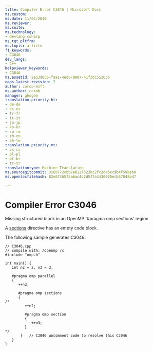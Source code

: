 ```yaml
---
title: Compiler Error C3046 | Microsoft Docs
ms.custom: 
ms.date: 11/04/2016
ms.reviewer: 
ms.suite: 
ms.technology:
- devlang-csharp
ms.tgt_pltfrm: 
ms.topic: article
f1_keywords:
- C3046
dev_langs:
- C++
helpviewer_keywords:
- C3046
ms.assetid: 2e53d835-faa1-4ec0-9807-41f3dc552635
caps.latest.revision: 7
author: corob-msft
ms.author: corob
manager: ghogen
translation.priority.ht:
- de-de
- es-es
- fr-fr
- it-it
- ja-jp
- ko-kr
- ru-ru
- zh-cn
- zh-tw
translation.priority.mt:
- cs-cz
- pl-pl
- pt-br
- tr-tr
translationtype: Machine Translation
ms.sourcegitcommit: 3168772cbb7e8127523bc2fc2da5cc9b4f59beb8
ms.openlocfilehash: 82e67365f5a6ac4c2d5f7a3430925ecb97848bd7

---
```

# <a name="compiler-error-c3046"></a>Compiler Error C3046
Missing structured block in an OpenMP '#pragma omp sections' region  
  
 A [sections](../../parallel/openmp/reference/sections-openmp.md) directive has an empty code block.  
  
 The following sample generates C3046:  
  
```  
// C3046.cpp  
// compile with: /openmp /c  
#include "omp.h"  
  
int main() {  
   int n2 = 2, n3 = 3;  
  
   #pragma omp parallel  
   {  
      ++n2;  
  
      #pragma omp sections  
      {  
/*  
         ++n2;  
  
         #pragma omp section  
         {  
            ++n3;  
         }  
*/  
       }   // C3046 uncomment code to resolve this C3046  
   }  
}  
```


<!--HONumber=Jan17_HO4-->


